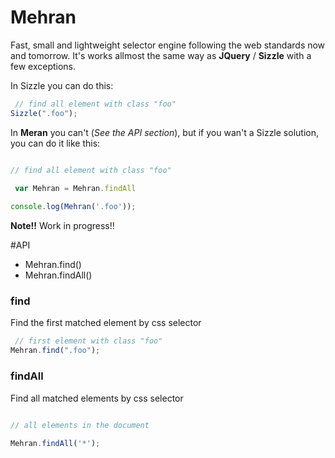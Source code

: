 Mehran
======

Fast, small and lightweight selector engine following the web standards now and tomorrow. It's works allmost the same way as **JQuery** / **Sizzle** with a few exceptions.

In Sizzle you can do this:

```javascript
 // find all element with class "foo"
Sizzle(".foo"); 

```
In **Meran** you can't (*See the API section*), but if you wan't a Sizzle solution, you can do it like this:

```javascript

// find all element with class "foo"

 var Mehran = Mehran.findAll
 
console.log(Mehran('.foo'));

```

**Note!!** Work in progress!!


#API

* Mehran.find()
* Mehran.findAll()

### find

Find the first matched element by css selector

```javascript
 // first element with class "foo"
Mehran.find(".foo"); 

```

### findAll

Find all matched elements by css selector

```javascript
  
// all elements in the document

Mehran.findAll('*');        

```
